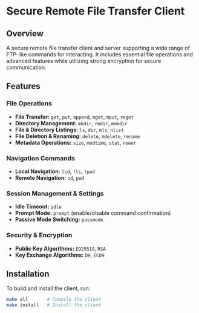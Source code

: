 # Secure Remote File Transfer Client  

## Overview  
A secure remote file transfer client and server supporting a wide range of FTP-like commands for interacting. It includes essential file operations and advanced features while utilizing strong encryption for secure communication.  

## Features  

### File Operations  
- **File Transfer:** `get`, `put`, `append`, `mget`, `mput`, `reget`  
- **Directory Management:** `mkdir`, `rmdir`, `mmkdir`  
- **File & Directory Listings:** `ls`, `dir`, `mls`, `nlist`  
- **File Deletion & Renaming:** `delete`, `mdelete`, `rename`  
- **Metadata Operations:** `size`, `modtime`, `stat`, `newer`  

### Navigation Commands  
- **Local Navigation:** `lcd`, `!ls`, `!pwd`  
- **Remote Navigation:** `cd`, `pwd`  

### Session Management & Settings  
- **Idle Timeout:** `idle`  
- **Prompt Mode:** `prompt` (enable/disable command confirmation)  
- **Passive Mode Switching:** `passmode`  

### Security & Encryption  
- **Public Key Algorithms:** `ED25519`, `RSA`  
- **Key Exchange Algorithms:** `DH`, `ECDH`  

## Installation  

To build and install the client, run:  
```sh
make all       # Compile the client  
make install   # Install the client  
